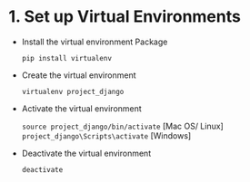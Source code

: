 # 1. Set up Virtual Environments

* Install the virtual environment Package
    
    ```pip install virtualenv```

* Create the virtual environment 
    
    ```virtualenv project_django```

* Activate the virtual environment
    
    ```source project_django/bin/activate```  [Mac OS/ Linux] \
    ```project_django\Scripts\activate``` [Windows]
    
* Deactivate the virtual environment
    
    ```deactivate```
